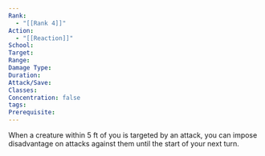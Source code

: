 ```yaml
---
Rank:
  - "[[Rank 4]]"
Action:
  - "[[Reaction]]"
School: 
Target: 
Range: 
Damage Type: 
Duration: 
Attack/Save: 
Classes: 
Concentration: false
tags: 
Prerequisite:
---
```

When a creature within 5 ft of you is targeted by an attack, you can impose disadvantage on attacks against them until the start of your next turn.